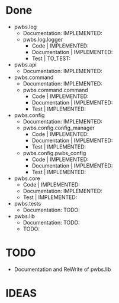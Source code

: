 # Done
* pwbs.log
    * Documentation: IMPLEMENTED:
    * pwbs.log.logger
        * Code | IMPLEMENTED:
        * Documentation | IMPLEMENTED:
        * Test | TO_TEST:
* pwbs.api
    * Documentation: IMPLEMENTED:
* pwbs.command
    * Documentation: IMPLEMENTED:
    * pwbs.command.command
        * Code | IMPLEMENTED:
        * Documentation | IMPLEMENTED:
        * Test | IMPLEMENTED:
* pwbs.config
    * Documentation: IMPLEMENTED:
    * pwbs.config.config_manager
        * Code | IMPLEMENTED:
        * Documentation | IMPLEMENTED:
        * Test | IMPLEMENTED:
    * pwbs.config.pwbs_config
        * Code | IMPLEMENTED:
        * Documentation | IMPLEMENTED:
        * Test | IMPLEMENTED:
* pwbs.core
    * Code | IMPLEMENTED:
    * Documentation: IMPLEMENTED:
    * Test | IMPLEMENTED:
* pwbs.tests
    * Documentation: TODO:
* pwbs.lib
    * Documentation: TODO:
    * TODO:
# TODO
* Documentation and ReWrite of pwbs.lib
# IDEAS
